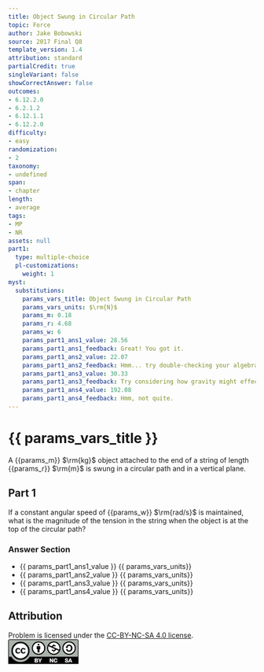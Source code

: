 ```yaml
---
title: Object Swung in Circular Path
topic: Force
author: Jake Bobowski
source: 2017 Final Q8
template_version: 1.4
attribution: standard
partialCredit: true
singleVariant: false
showCorrectAnswer: false
outcomes:
- 6.12.2.0
- 6.2.1.2
- 6.12.1.1
- 6.12.2.0
difficulty:
- easy
randomization:
- 2
taxonomy:
- undefined
span:
- chapter
length:
- average
tags:
- MP
- NR
assets: null
part1:
  type: multiple-choice
  pl-customizations:
    weight: 1
myst:
  substitutions:
    params_vars_title: Object Swung in Circular Path
    params_vars_units: $\rm{N}$
    params_m: 0.18
    params_r: 4.68
    params_w: 6
    params_part1_ans1_value: 28.56
    params_part1_ans1_feedback: Great! You got it.
    params_part1_ans2_value: 22.07
    params_part1_ans2_feedback: Hmm... try double-checking your algebra.
    params_part1_ans3_value: 30.33
    params_part1_ans3_feedback: Try considering how gravity might effect the tension.
    params_part1_ans4_value: 192.08
    params_part1_ans4_feedback: Hmm, not quite.
---
```

# {{ params_vars_title }}
A {{params_m}} $\rm{kg}$ object attached to the end of a string of length {{params_r}} $\rm{m}$ is swung in a circular path
and in a vertical plane.

## Part 1

If a constant angular speed of {{params_w}} $\rm{rad/s}$ is maintained, what is the magnitude of the tension in the string when the object is at the top of the circular path?

### Answer Section

- {{ params_part1_ans1_value }} {{ params_vars_units}}
- {{ params_part1_ans2_value }} {{ params_vars_units}}
- {{ params_part1_ans3_value }} {{ params_vars_units}}
- {{ params_part1_ans4_value }} {{ params_vars_units}}

## Attribution

Problem is licensed under the [CC-BY-NC-SA 4.0 license](https://creativecommons.org/licenses/by-nc-sa/4.0/).<br> ![The Creative Commons 4.0 license requiring attribution-BY, non-commercial-NC, and share-alike-SA license.](https://raw.githubusercontent.com/firasm/bits/master/by-nc-sa.png)